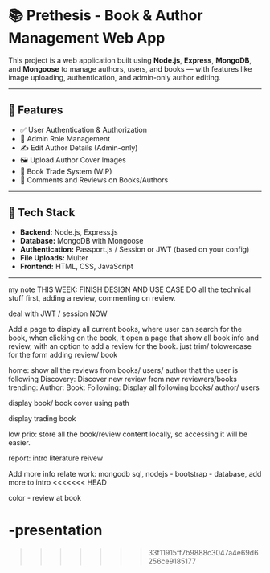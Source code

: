 # 📚 Prethesis - Book & Author Management Web App

This project is a web application built using **Node.js**, **Express**, **MongoDB**, and **Mongoose** to manage authors, users, and books — with features like image uploading, authentication, and admin-only author editing.

---

## 🚀 Features

- ✅ User Authentication & Authorization
- 🛂 Admin Role Management
- ✍️ Edit Author Details (Admin-only)
- 🖼️ Upload Author Cover Images
- 📖 Book Trade System (WIP)
- 💬 Comments and Reviews on Books/Authors

---

## 🧱 Tech Stack

- **Backend:** Node.js, Express.js
- **Database:** MongoDB with Mongoose
- **Authentication:** Passport.js / Session or JWT (based on your config)
- **File Uploads:** Multer
- **Frontend:** HTML, CSS, JavaScript

---

my note 
THIS WEEK: FINISH DESIGN AND USE CASE
DO all the technical stuff first, adding a review, commenting on review.

deal with JWT / session NOW

Add a page to display all current books, where user can search for the book, 
when clicking on the book, it open a page that show all book info and review, with an option to add a review for the book.
just trim/ tolowercase for the form adding review/ book

home: show all the reviews from books/ users/ author that the user is following
Discovery: Discover new review from new reviewers/books
trending:
Author:
Book:
Following: Display all following books/ author/ users

display book/ book cover using path

display trading book

low prio: store all the book/review content locally, so accessing it will be easier.

report:
intro
literature reivew

Add more info relate work: mongodb sql, nodejs - bootstrap - database, add more to intro
<<<<<<< HEAD

color - review at book

-presentation
=======
>>>>>>> 33f11915ff7b9888c3047a4e69d6256ce9185177
